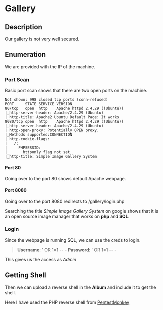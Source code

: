 
# Gallery


## Description

Our gallery is not very well secured.


## Enumeration

We are provided with the IP of the machine.


### Port Scan

Basic port scan shows that there are two open ports on the machine.

```
Not shown: 998 closed tcp ports (conn-refused)
PORT     STATE SERVICE VERSION
80/tcp   open  http    Apache httpd 2.4.29 ((Ubuntu))
|_http-server-header: Apache/2.4.29 (Ubuntu)
|_http-title: Apache2 Ubuntu Default Page: It works
8080/tcp open  http    Apache httpd 2.4.29 ((Ubuntu))
|_http-server-header: Apache/2.4.29 (Ubuntu)
| http-open-proxy: Potentially OPEN proxy.
|_Methods supported:CONNECTION
| http-cookie-flags: 
|   /: 
|     PHPSESSID: 
|_      httponly flag not set
|_http-title: Simple Image Gallery System
```

#### Port 80

Going over to the port 80 shows default Apache webpage.


#### Port 8080

Going over to the port 8080 redirects to /gallery/login.php

Searching the title *Simple Image Gallery System* on google shows that it is an open source image manager that works on **php** and **SQL**.


### Login

Since the webpage is running SQL, we can use the creds to login.

>**Username**: ' OR 1=1 -- -
>**Password**: ' OR 1=1 -- -

This gives us the access as *Admin*


## Getting Shell

Then we can upload a reverse shell in the **Album** and include it to get the shell.

Here I have used the PHP reverse shell from [PentestMonkey](https://github.com/pentestmonkey/php-reverse-shell/blob/master/php-reverse-shell.php)

